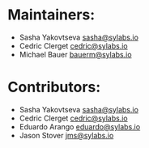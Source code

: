 # Maintainers:

- Sasha Yakovtseva <sasha@sylabs.io>
- Cedric Clerget <cedric@sylabs.io>
- Michael Bauer <bauerm@sylabs.io>

# Contributors:

- Sasha Yakovtseva <sasha@sylabs.io>
- Cedric Clerget <cedric@sylabs.io>
- Eduardo Arango <eduardo@sylabs.io>
- Jason Stover <jms@sylabs.io> 

